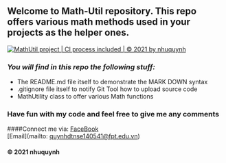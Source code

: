 ## Welcome to Math-Util repository. This repo offers various math methods used in your projects as the helper ones. 

[![MathUtil project | CI process included | © 2021 by nhuquynh](https://github.com/nhuquynh123/math-util/actions/workflows/mathutil-ci-action.yml/badge.svg)](https://github.com/nhuquynh123/math-util/actions/workflows/mathutil-ci-action.yml)

### _You will find in this repo the following stuff:_
* The README.md file itself to demonstrate the MARK DOWN syntax
* .gitignore file itself to notify Git Tool how to upload source code
* MathUtility class to offer various Math functions

### Have fun with my code and feel free to give me any comments

####Connect me via:
[FaceBook](https://www.facebook.com/profile.php?id=100029084556275)  
[Email](mailto: quynhdtnse140541@fpt.edu.vn)

#### © 2021 nhuquynh


